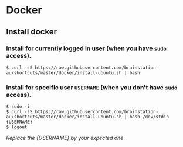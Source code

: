 # Docker

## Install docker

### Install for currently logged in user (when you have `sudo` access).
```
$ curl -sS https://raw.githubusercontent.com/brainstation-au/shortcuts/master/docker/install-ubuntu.sh | bash
```

### Install for specific user `USERNAME` (when you don't have `sudo` access).
```
$ sudo -i
$ curl -sS https://raw.githubusercontent.com/brainstation-au/shortcuts/master/docker/install-ubuntu.sh | bash /dev/stdin {USERNAME}
$ logout
```
*Replace the {USERNAME} by your expected one*
